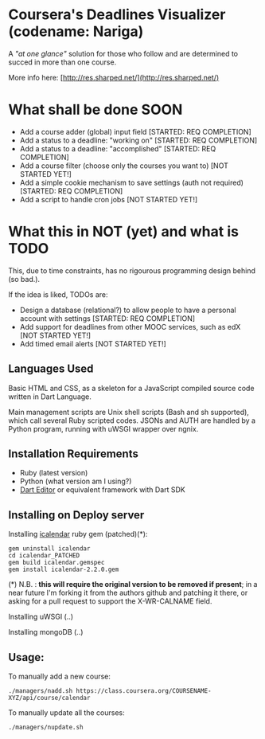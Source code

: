 # Coursera's Deadlines Visualizer (codename: Nariga) #

A *"at one glance"* solution for those who follow and are determined to succed in more than one course.

More info here: [http://res.sharped.net/](http://res.sharped.net/)

# What shall be done SOON

* Add a course adder (global) input field [STARTED: REQ COMPLETION]
* Add a status to a deadline: "working on" [STARTED: REQ COMPLETION]
* Add a status to a deadline: "accomplished" [STARTED: REQ COMPLETION]
* Add a course filter (choose only the courses you want to) [NOT STARTED YET!]
* Add a simple cookie mechanism to save settings (auth not required) [STARTED: REQ COMPLETION]
* Add a script to handle cron jobs [NOT STARTED YET!]

# What this in NOT (yet) and what is TODO

This, due to time constraints, has no rigourous programming design behind (so bad.).

If the idea is liked, TODOs are:

* Design a database (relational?) to allow people to have a personal account with settings [STARTED: REQ COMPLETION]
* Add support for deadlines from other MOOC services, such as edX [NOT STARTED YET!]
* Add timed email alerts [NOT STARTED YET!]

## Languages Used

Basic HTML and CSS, as a skeleton for a JavaScript compiled source code written in Dart Language.

Main management scripts are Unix shell scripts (Bash and sh supported), which call several Ruby scripted codes.
JSONs and AUTH are handled by a Python program, running with uWSGI wrapper over ngnix.

## Installation Requirements
* Ruby (latest version)
* Python (what version am I using?)
* [Dart Editor](https://www.dartlang.org/) or equivalent framework with Dart SDK

## Installing on Deploy server
Installing [icalendar](https://github.com/icalendar/icalendar) ruby gem (patched)(*):

    gem uninstall icalendar
    cd icalendar_PATCHED
    gem build icalendar.gemspec 
    gem install icalendar-2.2.0.gem 
(\*) N.B. : **this will require the original version to be removed if present**; in a near future I'm forking it from the authors github and patching it there, or asking for a pull request to support the X-WR-CALNAME field.

Installing uWSGI
(..)

Installing mongoDB
(..)

## Usage:

To manually add a new course:

    ./managers/nadd.sh https://class.coursera.org/COURSENAME-XYZ/api/course/calendar

To manually update all the courses:

    ./managers/nupdate.sh
